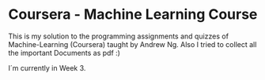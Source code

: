 # Coursera - Machine Learning Course

This is my solution to the programming assignments and quizzes of Machine-Learning (Coursera) taught by Andrew Ng.
Also I tried to collect all the important Documents as pdf :) 

I´m currently in Week 3.
